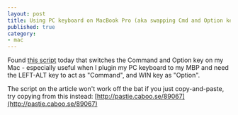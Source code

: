 ```yaml
---
layout: post
title: Using PC keyboard on MacBook Pro (aka swapping Cmd and Option keys)
published: true
category:
- mac
---
```

Found [this script](http://www.macgeekery.com/development/gui_automation_with_applescript) today that switches the Command and Option key on my Mac - especially useful when I plugin my PC keyboard to my MBP and need the LEFT-ALT key to act as "Command", and WIN key as "Option".

The script on the article won't work off the bat if you just copy-and-paste, try copying from this instead: [http://pastie.caboo.se/89067](http://pastie.caboo.se/89067)

